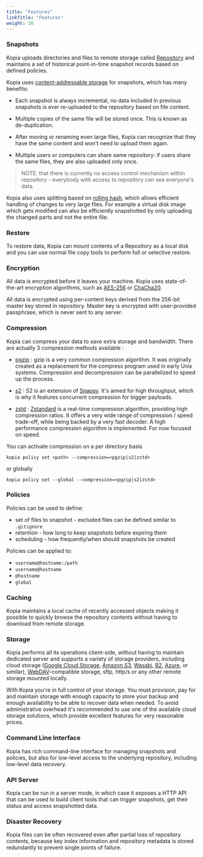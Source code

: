 ```yaml
---
title: "Features"
linkTitle: "Features"
weight: 30
---
```


### Snapshots

Kopia uploads directories and files to remote storage called [Repository](../repositories/) and maintains a set of historical point-in-time snapshot records based on defined policies.

Kopia uses [content-addressable storage](https://en.wikipedia.org/wiki/Content-addressable%20storage) for snapshots, which has many benefits:

* Each snapshot is always incremental, no data included in previous snapshots is ever re-uploaded to the repository based on file content.

* Multiple copies of the same file will be stored once. This is known as de-duplication.

* After moving or renaming even large files, Kopia can recognize that they have the same content and won't need to upload them again.

* Multiple users or computers can share same repository: if users share the same files, they are also uploaded only once.

> NOTE: that there is currently no access control mechanism within repository - everybody with access to repository can see everyone's data.

Kopia also uses splitting based on [rolling hash](https://en.wikipedia.org/wiki/Rolling_hash), which allows efficient handling of changes to very large files. For example a virtual disk image which gets modified can also be efficiently snapshotted by only uploading the changed parts and not the entire file.

### Restore

To restore data, Kopia can mount contents of a Repository as a local disk and you can use normal file copy tools to perform full or selective restore.

### Encryption

All data is encrypted before it leaves your machine. Kopia uses state-of-the-art encryption algorithms, such as [AES-256](https://en.wikipedia.org/wiki/AES256) or [ChaCha20](https://en.wikipedia.org/wiki/ChaCha20).

All data is encrypted using per-content keys derived from the 256-bit master key stored in repository. Master key is encrypted with user-provided passphrase, which is never sent to any server.

### Compression

Kopia can compress your data to save extra storage and bandwidth. There are actually 3 compression methods available :

* [pgzip](https://github.com/klauspost/pgzip) : gzip is a very common compression algorithm. It was originally created as a replacement for the compress program used in early Unix systems.
Compression and decompression can be parallelized to speed up the process.

* [s2](https://github.com/klauspost/compress/tree/master/s2) : S2 is an extension of [Snappy](https://github.com/google/snappy). It's aimed for high throughput, which is why it features concurrent compression for bigger payloads.

* [zstd](https://github.com/klauspost/compress/tree/master/zstd) : [Zstandard](https://facebook.github.io/zstd/) is a real-time compression algorithm, providing high compression ratios. It offers a very wide range of compression / speed trade-off, while being backed by a very fast decoder. A high performance compression algorithm is implemented. For now focused on speed.

You can activate compression on a per directory basis

```shell
kopia policy set <path> --compression=<pgzip|s2|zstd>
```

or globally

```shell
kopia policy set --global --compression=<pgzip|s2|zstd>
```

### Policies

Policies can be used to define:

* set of files to snapshot - excluded files can be defined similar to `.gitignore`
* retention - how long to keep snapshots before expiring them
* scheduling - how frequently/when should snapshots be created

Policies can be applied to:

* `username@hostname:/path`
* `username@hostname`
* `@hostname`
* `global`

### Caching

Kopia maintains a local cache of recently accessed objects making it possible to quickly browse the repository contents without having to download from remote storage.

### Storage

Kopia performs all its operations client-side, without having to maintain dedicated server and supports a variety of storage providers, including cloud storage ([Google Cloud Storage](https://cloud.google.com/storage), [Amazon S3](https://aws.amazon.com/s3), [Wasabi](https://wasabi.com), [B2](https://www.backblaze.com/b2/cloud-storage.html), [Azure](https://azure.microsoft.com/fr-fr/services/storage/), or similar), [WebDAV](https://en.wikipedia.org/wiki/WebDAV)-compatible storage, sftp, http/s or any other remote storage mounted locally.

With Kopia you're in full control of your storage. You must provision, pay for and maintain storage with enough capacity to store your backup and enough availability to be able to recover data when needed. To avoid administrative overhead it's recommended to use one of the available cloud storage solutions, which provide excellent features for very reasonable prices.

### Command Line Interface

Kopia has rich command-line interface for managing snapshots and policies, but also for low-level access to the underlying repository, including low-level data recovery.

### API Server

Kopia can be run in a server mode, in which case it exposes a HTTP API that can be used to build client tools that can trigger snapshots, get their status and access snapshotted data.

### Disaster Recovery

Kopia files can be often recovered even after partial loss of repository contents, because key index information and repository metadata is stored redundantly to prevent single points of failure.

